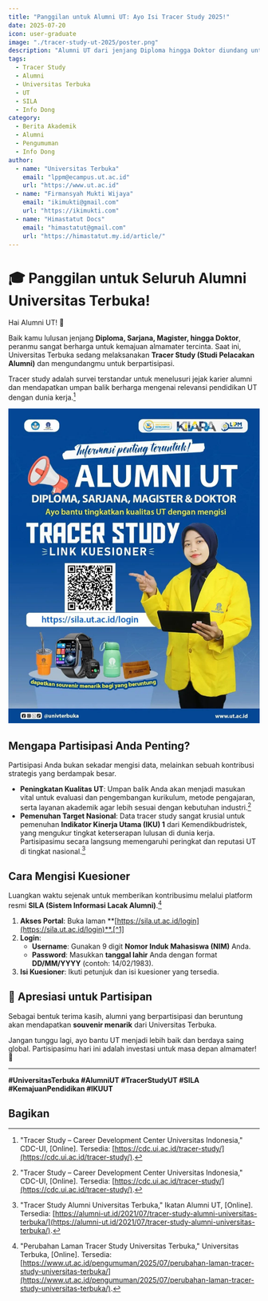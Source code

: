 ```yaml
---
title: "Panggilan untuk Alumni UT: Ayo Isi Tracer Study 2025!"
date: 2025-07-20
icon: user-graduate
image: "./tracer-study-ut-2025/poster.png"
description: "Alumni UT dari jenjang Diploma hingga Doktor diundang untuk mengisi kuesioner Tracer Study melalui portal SILA. Partisipasimu penting untuk kemajuan UT!"
tags:
  - Tracer Study
  - Alumni
  - Universitas Terbuka
  - UT
  - SILA
  - Info Dong
category:
  - Berita Akademik
  - Alumni
  - Pengumuman
  - Info Dong
author:
  - name: "Universitas Terbuka"
    email: "lppm@ecampus.ut.ac.id"
    url: "https://www.ut.ac.id"
  - name: "Firmansyah Mukti Wijaya"
    email: "ikimukti@gmail.com"
    url: "https://ikimukti.com"
  - name: "Himastatut Docs"
    email: "himastatut@gmail.com"
    url: "https://himastatut.my.id/article/"
---
```


# 🎓 Panggilan untuk Seluruh Alumni Universitas Terbuka!

Hai Alumni UT! 👋

Baik kamu lulusan jenjang **Diploma, Sarjana, Magister, hingga Doktor**, peranmu sangat berharga untuk kemajuan almamater tercinta. Saat ini, Universitas Terbuka sedang melaksanakan **Tracer Study (Studi Pelacakan Alumni)** dan mengundangmu untuk berpartisipasi.

Tracer study adalah survei terstandar untuk menelusuri jejak karier alumni dan mendapatkan umpan balik berharga mengenai relevansi pendidikan UT dengan dunia kerja.[^3]

![Informasi Tracer Study Alumni UT](./tracer-study-ut-2025/poster.png)

## Mengapa Partisipasi Anda Penting?

Partisipasi Anda bukan sekadar mengisi data, melainkan sebuah kontribusi strategis yang berdampak besar.

-   **Peningkatan Kualitas UT**: Umpan balik Anda akan menjadi masukan vital untuk evaluasi dan pengembangan kurikulum, metode pengajaran, serta layanan akademik agar lebih sesuai dengan kebutuhan industri.[^3]
-   **Pemenuhan Target Nasional**: Data tracer study sangat krusial untuk pemenuhan **Indikator Kinerja Utama (IKU) 1** dari Kemendikbudristek, yang mengukur tingkat keterserapan lulusan di dunia kerja. Partisipasimu secara langsung memengaruhi peringkat dan reputasi UT di tingkat nasional.[^4]

## Cara Mengisi Kuesioner

Luangkan waktu sejenak untuk memberikan kontribusimu melalui platform resmi **SILA (Sistem Informasi Lacak Alumni)**.[^2]

1.  **Akses Portal**: Buka laman **[https://sila.ut.ac.id/login](https://sila.ut.ac.id/login)**.[^1]
2.  **Login**:
    -   **Username**: Gunakan 9 digit **Nomor Induk Mahasiswa (NIM)** Anda.
    -   **Password**: Masukkan **tanggal lahir** Anda dengan format **DD/MM/YYYY** (contoh: 14/02/1983).
3.  **Isi Kuesioner**: Ikuti petunjuk dan isi kuesioner yang tersedia.

## 🎁 Apresiasi untuk Partisipan

Sebagai bentuk terima kasih, alumni yang berpartisipasi dan beruntung akan mendapatkan **souvenir menarik** dari Universitas Terbuka.

Jangan tunggu lagi, ayo bantu UT menjadi lebih baik dan berdaya saing global. Partisipasimu hari ini adalah investasi untuk masa depan almamater! 🙌

---

**#UniversitasTerbuka #AlumniUT #TracerStudyUT #SILA #KemajuanPendidikan #IKUUT**

[^1]: "SILA-UT - Universitas Terbuka," Universitas Terbuka, [Online]. Tersedia: [https://sila.ut.ac.id/login](https://sila.ut.ac.id/login).
[^2]: "Perubahan Laman Tracer Study Universitas Terbuka," Universitas Terbuka, [Online]. Tersedia: [https://www.ut.ac.id/pengumuman/2025/07/perubahan-laman-tracer-study-universitas-terbuka/](https://www.ut.ac.id/pengumuman/2025/07/perubahan-laman-tracer-study-universitas-terbuka/).
[^3]: "Tracer Study – Career Development Center Universitas Indonesia," CDC-UI, [Online]. Tersedia: [https://cdc.ui.ac.id/tracer-study/](https://cdc.ui.ac.id/tracer-study/).
[^4]: "Tracer Study Alumni Universitas Terbuka," Ikatan Alumni UT, [Online]. Tersedia: [https://alumni-ut.id/2021/07/tracer-study-alumni-universitas-terbuka/](https://alumni-ut.id/2021/07/tracer-study-alumni-universitas-terbuka/).

## Bagikan
<Share colorful />
<GitContributors />
<GitChangelog />
